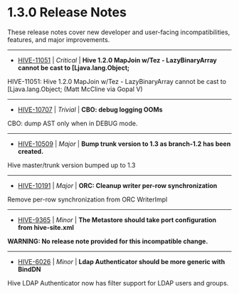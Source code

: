 
<!---
# Licensed to the Apache Software Foundation (ASF) under one
# or more contributor license agreements.  See the NOTICE file
# distributed with this work for additional information
# regarding copyright ownership.  The ASF licenses this file
# to you under the Apache License, Version 2.0 (the
# "License"); you may not use this file except in compliance
# with the License.  You may obtain a copy of the License at
#
#     http://www.apache.org/licenses/LICENSE-2.0
#
# Unless required by applicable law or agreed to in writing, software
# distributed under the License is distributed on an "AS IS" BASIS,
# WITHOUT WARRANTIES OR CONDITIONS OF ANY KIND, either express or implied.
# See the License for the specific language governing permissions and
# limitations under the License.
-->
#  1.3.0 Release Notes

These release notes cover new developer and user-facing incompatibilities, features, and major improvements.


---

* [HIVE-11051](https://issues.apache.org/jira/browse/HIVE-11051) | *Critical* | **Hive 1.2.0  MapJoin w/Tez - LazyBinaryArray cannot be cast to [Ljava.lang.Object;**

HIVE-11051: Hive 1.2.0 MapJoin w/Tez - LazyBinaryArray cannot be cast to [Ljava.lang.Object; (Matt McCline via Gopal V)


---

* [HIVE-10707](https://issues.apache.org/jira/browse/HIVE-10707) | *Trivial* | **CBO: debug logging OOMs**

CBO: dump AST only when in DEBUG mode.


---

* [HIVE-10509](https://issues.apache.org/jira/browse/HIVE-10509) | *Major* | **Bump trunk version to 1.3 as branch-1.2 has been created.**

Hive master/trunk version bumped up to 1.3


---

* [HIVE-10191](https://issues.apache.org/jira/browse/HIVE-10191) | *Major* | **ORC: Cleanup writer per-row synchronization**

Remove per-row synchronization from ORC WriterImpl


---

* [HIVE-9365](https://issues.apache.org/jira/browse/HIVE-9365) | *Minor* | **The Metastore should take port configuration from hive-site.xml**

**WARNING: No release note provided for this incompatible change.**


---

* [HIVE-6026](https://issues.apache.org/jira/browse/HIVE-6026) | *Minor* | **Ldap Authenticator should be more generic with BindDN**

Hive LDAP Authenticator now has filter support for LDAP users and groups.



